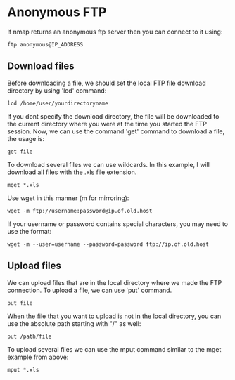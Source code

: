 # Anonymous FTP

If nmap returns an anonymous ftp server then you can connect to it using:
```
ftp anonymous@IP_ADDRESS
```

## Download files
Before downloading a file, we should set the local FTP file download directory by using 'lcd' command:
```
lcd /home/user/yourdirectoryname
```
If you dont specify the download directory, the file will be downloaded to the current directory where you were at the time you started the FTP session.
Now, we can use the command 'get' command to download a file, the usage is:
```
get file
```
To download several files we can use wildcards. In this example, I will download all files with the .xls file extension.
```
mget *.xls
```

Use wget in this manner (m for mirroring):
```
wget -m ftp://username:password@ip.of.old.host
```
If your username or password contains special characters, you may need to use the format:
```
wget -m --user=username --password=password ftp://ip.of.old.host
```

## Upload files
We can upload files that are in the local directory where we made the FTP connection.
To upload a file, we can use 'put' command.
```
put file
```
When the file that you want to upload is not in the local directory, you can use the absolute path starting with "/" as well:
```
put /path/file
```
To upload several files we can use the mput command similar to the mget example from above:
```
mput *.xls
```
